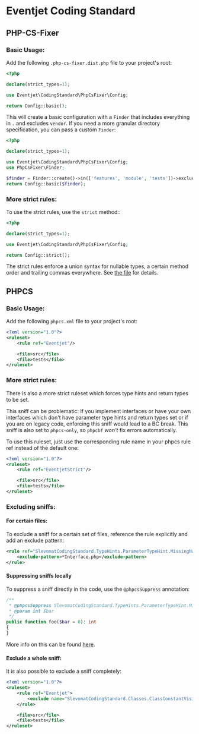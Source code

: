 # Eventjet Coding Standard

## PHP-CS-Fixer
### Basic Usage:
Add the following `.php-cs-fixer.dist.php` file to your project's root:
```php
<?php

declare(strict_types=1);

use Eventjet\CodingStandard\PhpCsFixer\Config;

return Config::basic();
```

This will create a basic configuration with a `Finder` that includes everything in `.` and excludes `vendor`.
If you need a more granular directory specification, you can pass a custom `Finder`:

```php
<?php

declare(strict_types=1);

use Eventjet\CodingStandard\PhpCsFixer\Config;
use PhpCsFixer\Finder;

$finder = Finder::create()->in(['features', 'module', 'tests'])->exclude('tests/fixtures');
return Config::basic($finder);
```

### More strict rules:
To use the strict rules, use the `strict` method::
```php
<?php

declare(strict_types=1);

use Eventjet\CodingStandard\PhpCsFixer\Config;

return Config::strict();
```
The strict rules enforce a union syntax for nullable types, a certain method order and trailing commas everywhere.
See [the file](https://github.com/eventjet/coding-standard/blob/master/php-cs-fixer-strict-rules.php) for details.

## PHPCS
### Basic Usage:
Add the following `phpcs.xml` file to your project's root:
```xml
<?xml version="1.0"?>
<ruleset>
    <rule ref="Eventjet"/>

    <file>src</file>
    <file>tests</file>
</ruleset>
```

### More strict rules:
There is also a more strict ruleset which forces type hints and return types to be set.

This sniff can be problematic: If you implement interfaces or have your own interfaces which don't have
parameter type hints and return types set or if you are on legacy code, enforcing this sniff would lead to a BC break.
This sniff is also set to `phpcs-only`, so `phpcbf` _won't_ fix errors automatically. 

To use this ruleset, just use the corresponding rule name in your phpcs rule ref instead of the default one:

```xml
<?xml version="1.0"?>
<ruleset>
    <rule ref="EventjetStrict"/>

    <file>src</file>
    <file>tests</file>
</ruleset>
```

### Excluding sniffs:
#### For certain files:
To exclude a sniff for a certain set of files, reference  the rule explicitly and add an exclude pattern:

```xml
<rule ref="SlevomatCodingStandard.TypeHints.ParameterTypeHint.MissingNativeTypeHint">
    <exclude-pattern>*Interface.php</exclude-pattern>
</rule>
```
#### Suppressing sniffs locally
To suppress a sniff directly in the code, use the `@phpcsSuppress` annotation:
```php
/**
 * @phpcsSuppress SlevomatCodingStandard.TypeHints.ParameterTypeHint.MissingNativeTypeHint
 * @param int $bar
 */
public function foo($bar = 0): int
{
}
```

More info on this can be found [here](https://github.com/slevomat/coding-standard#suppressing-sniffs-locally).
#### Exclude a whole sniff:
It is also possible to exclude a sniff completely:
```xml
<?xml version="1.0"?>
<ruleset>
    <rule ref="Eventjet">
        <exclude name="SlevomatCodingStandard.Classes.ClassConstantVisibility"/>
    </rule>

    <file>src</file>
    <file>tests</file>
</ruleset>
```
